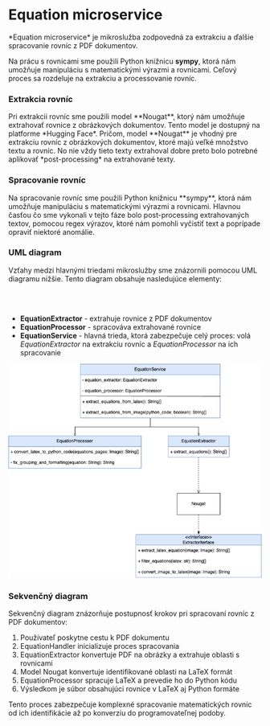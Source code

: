# Equation microservice
<div style={{ textAlign: 'justify' }}>
*Equation microservice* je mikroslužba zodpovedná za extrakciu a ďalšie spracovanie rovníc z PDF dokumentov.

Na prácu s rovnicami sme použili Python knižnicu **sympy**, ktorá nám umožňuje manipuláciu s matematickými výrazmi a rovnicami. Ceľový proces sa rozdeluje na extrakciu a processovanie rovníc.
   
</div>

### Extrakcia rovníc
<div style={{ textAlign: 'justify' }}>
   Pri extrakcii rovníc sme použili model **Nougat**, ktorý nám umožňuje extrahovať rovnice z obrázkových dokumentov. Tento model je dostupný na platforme *Hugging Face*. Pričom, model **Nougat** je vhodný pre extrakciu rovníc z obrázkových dokumentov, ktoré majú veľké množstvo textu a rovníc. No nie vždy tieto texty extrahoval dobre preto bolo potrebné aplikovať *post-processing* na extrahované texty.
</div>

### Spracovanie rovníc

<div style={{ textAlign: 'justify' }}>
    Na spracovanie rovníc sme použili Python knižnicu **sympy**, ktorá nám umožňuje manipuláciu s matematickými výrazmi a rovnicami. Hlavnou časťou čo sme vykonali v tejto fáze bolo post-processing extrahovaných textov, pomocou regex výrazov, ktoré nám pomohli vyčistiť text a poprípade opraviť niektoré anomálie.
</div>

### UML diagram

<div style={{ textAlign: 'justify' }}>
Vzťahy medzi hlavnými triedami mikroslužby sme znázornili pomocou UML diagramu nižšie. Tento diagram obsahuje nasledujúce elementy:

<br></br>

- **EquationExtractor** - extrahuje rovnice z PDF dokumentov
- **EquationProcessor** - spracováva extrahované rovnice
- **EquationService** - hlavná trieda, ktorá zabezpečuje celý proces: volá *EquationExtractor* na extrakciu rovníc a *EquationProcessor* na ich spracovanie
</div>

![ilustration-image](/img/ai_doc/UML_equation_service.png)


### Sekvenčný diagram

<div style={{ textAlign: 'justify' }}>
   Sekvenčný diagram znázorňuje postupnosť krokov pri spracovaní rovníc z PDF dokumentov:

   1. Používateľ poskytne cestu k PDF dokumentu
   2. EquationHandler inicializuje proces spracovania
   3. EquationExtractor konvertuje PDF na obrázky a extrahuje oblasti s rovnicami
   4. Model Nougat konvertuje identifikované oblasti na LaTeX formát
   5. EquationProcessor spracuje LaTeX a prevedie ho do Python kódu
   6. Výsledkom je súbor obsahujúci rovnice v LaTeX aj Python formáte

   Tento proces zabezpečuje komplexné spracovanie matematických rovníc od ich identifikácie až po konverziu do programovateľnej podoby.
</div>